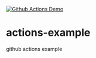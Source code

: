 [![Github Actions Demo](https://github.com/MasatoTokuse/actions-example/actions/workflows/github-actions-demo.yml/badge.svg)](https://github.com/MasatoTokuse/actions-example/actions/workflows/github-actions-demo.yml)
# actions-example
github actions example